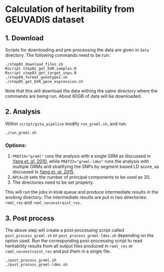# Calculation of heritability from GEUVADIS dataset
## 1. Download
Scripts for downloading and pre-processing the data are given in `data` directory. The following commands need to be run:
```
./step01_download_files.sh
Rscript step02_get_EUR_samples.R
Rscript step03_get_target_snps.R
./step04_format_genotype1.sh
./step05_get_EUR_gene_expression.sh
```
Note that this will download the data withing the same directory where the commands are being run.
About 60GB of data will be downloaded.


## 2. Analysis
Within `script/gcta_pipeline` modify `run_greml.sh`, and run:
```
./run_greml.sh
```

### Options:
1) `PREFIX="greml"` runs the analysis with a single GRM as discussed in [Yang *et. al.* 2010](http://www.nature.com/ng/journal/v42/n7/abs/ng.608.html), while `PREFIX="greml-ldms"` runs the analysis with multiple GRMs and stratifying the SNPs by segment based LD score, as discussed in [Yang *et. al.* 2015](http://www.nature.com/ng/journal/v47/n10/full/ng.3390.html). 
2) `NPCA=20` sets the number of principal components to be used as 20.
3) The directories need to be set properly.

This will run the jobs in `BSUB` queue and produce intermediate results in the working directory. 
The intermediate results are put in two directories: `reml_res` and `reml_noconstraint_res`.


## 3. Post process
The above step will create a post-processing script called `post_process_greml.sh` or `post_process_greml-ldms.sh` depending on the option used.
Run the corresponding post-processing script to read heritability results from all output files produced in `reml_res` or `reml_noconstraint_res`
and put them in a single file.
```
./post_process_greml.sh
./post_process_greml-ldms.sh
```
